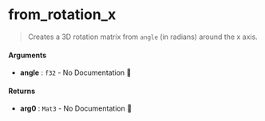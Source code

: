 # from\_rotation\_x

>  Creates a 3D rotation matrix from `angle` (in radians) around the x axis.

#### Arguments

- **angle** : `f32` \- No Documentation 🚧

#### Returns

- **arg0** : `Mat3` \- No Documentation 🚧